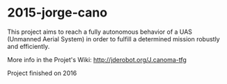 # 2015-jorge-cano

This project aims to reach a fully autonomous behavior of a UAS (Unmanned Aerial System) in order to fulfill a determined mission robustly and efficiently. 

More info in the Projet's Wiki: http://jderobot.org/J.canoma-tfg

Project finished on 2016